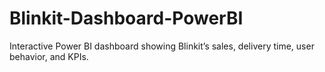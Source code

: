 # Blinkit-Dashboard-PowerBI
Interactive Power BI dashboard showing Blinkit’s sales, delivery time, user behavior, and KPIs.
